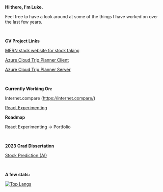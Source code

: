 **Hi there, I'm Luke.**

Feel free to have a look around at some of the things I have worked on over the last few years.

<br>

**CV Project Links**

[MERN stack website for stock taking](https://github.com/LukeSutton0/Fridgezone-MERN-stack)

[Azure Cloud Trip Planner Client](https://github.com/LukeSutton0/tripCreator)

[Azure Cloud Trip Planner Server](https://github.com/LukeSutton0/tripCreatorServer)

<br>

**Currently Working On:**

Internet.compare
(https://internet.compare/)

[React Experimenting](https://github.com/LukeSutton0/react-experimenting)


**Roadmap**

React Experimenting → Portfolio

<br>

**2023 Grad Dissertation**

[Stock Prediction (AI)](https://github.com/LukeSutton0/Stock-Prediction-using-Machine-Learning-and-AI)

<br>

**A few stats:**

[![Top Langs](https://github-readme-stats-git-masterrstaa-rickstaa.vercel.app/api/top-langs/?username=LukeSutton0&show_icons=true&theme=radical&layout=compact)](https://github.com/anuraghazra/github-readme-stats)





